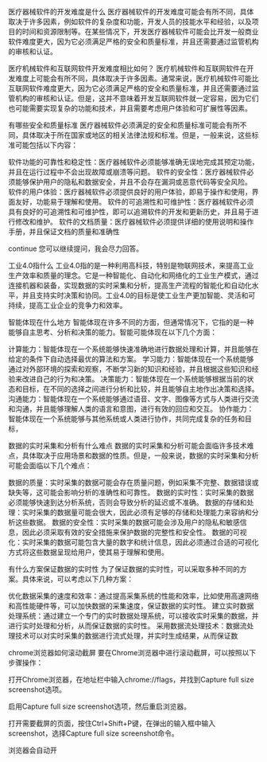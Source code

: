 医疗器械软件的开发难度是什么
医疗器械软件的开发难度可能会有所不同，具体取决于许多因素，例如软件的复杂度和功能，开发人员的技能水平和经验，以及项目的时间和资源限制等。在某些情况下，开发医疗器械软件可能会比开发一般商业软件难度更大，因为它必须满足严格的安全和质量标准，并且还需要通过监管机构的审核和认证。




医疗机械软件和互联网软件开发难度相比如何？
医疗机械软件和互联网软件在开发难度上可能会有所不同，具体取决于许多因素。通常来说，医疗机械软件可能比互联网软件难度更大，因为它必须满足严格的安全和质量标准，并且还需要通过监管机构的审核和认证。但是，这并不意味着开发互联网软件就一定容易，因为它们也可能需要实现复杂的功能和技术，并且需要考虑用户体验和可扩展性等因素。




有哪些安全和质量标准
医疗器械软件必须满足的安全和质量标准可能会有所不同，具体取决于所在国家或地区的相关法律法规和标准。但是，一般来说，这些标准可能包括以下内容：

软件功能的可靠性和稳定性：医疗器械软件必须能够准确无误地完成其预定功能，并且在运行过程中不会出现故障或崩溃等问题。
软件的安全性：医疗器械软件必须能够保护用户的隐私和数据安全，并且不会存在漏洞或恶意代码等安全风险。
软件的用户体验：医疗器械软件必须提供良好的用户体验，即易于操作和使用，界面友好，功能易于理解和使用。
软件的可追溯性和可维护性：医疗器械软件必须具有良好的可追溯性和可维护性，即可以追溯软件的开发和更新历史，并且易于进行修改和维护。
软件的文档质量：医疗器械软件必须提供详细的使用说明和操作手册，并且保证文档的质量和准确性



continue
您可以继续提问，我会尽力回答。




工业4.0指什么
工业4.0指的是一种利用高科技，特别是物联网技术，来提高工业生产效率和质量的理念。它是一种智能化、自动化和网络化的工业生产模式，通过连接机器和装备，实现数据的实时采集和分析，提高生产流程的智能化和自动化水平，并且支持实时决策和协同。工业4.0的目标是使工业生产更加智能、灵活和可持续，提高工业企业的竞争力和效率。




智能体现在什么地方
智能体现在许多不同的方面，但通常情况下，它指的是一种能够自主思考、分析和决策的能力。智能可能体现在以下几个方面：

计算能力：智能体现在一个系统能够快速准确地进行数据处理和计算，并且能够在给定的条件下自动选择最优的算法和方案。
学习能力：智能体现在一个系统能够通过对外部环境的探索和观察，不断学习新的知识和经验，并且根据这些知识和经验来改进自己的行为和决策。
决策能力：智能体现在一个系统能够根据当前的状态和目标，在不同的选择之间进行分析和比较，并且能够自主地作出决策和选择。
沟通能力：智能体现在一个系统能够通过语音、文字、图像等方式与人类进行交流和沟通，并且能够理解人类的语言和意图，进行有效的回应和交互。
协作能力：智能体现在一个系统能够与其他系统或人类进行协作，共同完成复杂的任务和目标，



数据的实时采集和分析有什么难点
数据的实时采集和分析可能会面临许多技术难点，具体取决于应用场景和数据的性质。但是，一般来说，数据的实时采集和分析可能会面临以下几个难点：

数据的质量：实时采集的数据可能会存在质量问题，例如采集不完整、数据错误或缺失等，这可能会影响分析的准确性和可靠性。
数据的实时性：实时采集的数据必须能够快速到达分析系统，否则会导致分析的延迟或不准确。
数据的存储和处理：实时采集的数据量可能会很大，因此必须有足够的存储和处理能力来容纳和分析这些数据。
数据的安全性：实时采集的数据可能会涉及用户的隐私和敏感信息，因此必须采取有效的安全措施来保护数据的完整性和安全性。
数据的可视化：实时采集的数据可能包含大量的数字和统计信息，因此必须通过合适的可视化方式将这些数据呈现给用户，使其易于理解和使用。



有什么方案保证数据的实时性
为了保证数据的实时性，可以采取多种不同的方案。具体来说，可以考虑以下几种方案：

优化数据采集的速度和效率：通过提高采集系统的性能和效率，比如使用高速网络和高性能硬件等，可以加快数据的采集速度，保证数据的实时性。
建立实时数据处理系统：通过建立一个专门的实时数据处理系统，可以接收实时采集的数据，并进行实时处理和分析，从而保证数据的实时性。
采用数据流处理技术：数据流处理技术可以对实时采集的数据进行流式处理，并实时生成结果，从而保证数



chrome浏览器如何滚动截屏
要在Chrome浏览器中进行滚动截屏，可以按照以下步骤操作：

打开Chrome浏览器，在地址栏中输入chrome://flags，并找到Capture full size screenshot选项。

启用Capture full size screenshot选项，然后重启浏览器。

打开需要截屏的页面，按住Ctrl+Shift+P键，在弹出的输入框中输入screenshot，选择Capture full size screenshot命令。

浏览器会自动开



